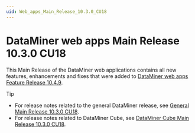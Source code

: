 ```yaml
---
uid: Web_apps_Main_Release_10.3.0_CU18
---
```


# DataMiner web apps Main Release 10.3.0 CU18

This Main Release of the DataMiner web applications contains all new features, enhancements and fixes that were added to [DataMiner web apps Feature Release 10.4.9](xref:Web_apps_Feature_Release_10.4.9).

> [!TIP]
>
> - For release notes related to the general DataMiner release, see [General Main Release 10.3.0 CU18](xref:General_Main_Release_10.3.0_CU18).
> - For release notes related to DataMiner Cube, see [DataMiner Cube Main Release 10.3.0 CU18](xref:Cube_Main_Release_10.3.0_CU18).
